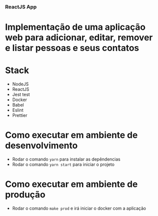 ### ReactJS App

# Implementação de uma aplicação web para adicionar, editar, remover e listar pessoas e seus contatos

# Stack
- NodeJS
- ReactJS
- Jest test
- Docker
- Babel
- Eslint
- Prettier

# Como executar em ambiente de desenvolvimento
- Rodar o comando ```yarn``` para instalar as depêndencias
- Rodar o comando ```yarn start``` para iniciar o projeto

# Como executar em ambiente de produção
- Rodar o comando ```make prod``` e irá iniciar o docker com a aplicação
